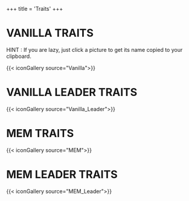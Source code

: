 +++
title = 'Traits'
+++

# VANILLA TRAITS

HINT : If you are lazy, just click a picture to get its name copied to your clipboard.

{{< iconGallery source="Vanilla">}}

# VANILLA LEADER TRAITS

{{< iconGallery source="Vanilla_Leader">}}

# MEM TRAITS

{{< iconGallery source="MEM">}}

# MEM LEADER TRAITS

{{< iconGallery source="MEM_Leader">}}